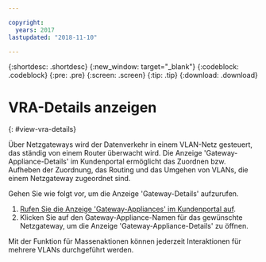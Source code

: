 ```yaml
---

copyright:
  years: 2017
lastupdated: "2018-11-10"

---
```


{:shortdesc: .shortdesc}
{:new_window: target="_blank"}
{:codeblock: .codeblock}
{:pre: .pre}
{:screen: .screen}
{:tip: .tip}
{:download: .download}

# VRA-Details anzeigen
{: #view-vra-details}

Über Netzgateways wird der Datenverkehr in einem VLAN-Netz gesteuert, das ständig von einem Router überwacht wird. Die Anzeige 'Gateway-Appliance-Details' im Kundenportal ermöglicht das Zuordnen bzw. Aufheben der Zuordnung, das Routing und das Umgehen von VLANs, die einem Netzgateway zugeordnet sind.

Gehen Sie wie folgt vor, um die Anzeige 'Gateway-Details' aufzurufen.

1. [Rufen Sie die Anzeige 'Gateway-Appliances' im Kundenportal auf](/docs/infrastructure/virtual-router-appliance?topic=virtual-router-appliance-view-all-vras).
2. Klicken Sie auf den Gateway-Appliance-Namen für das gewünschte Netzgateway, um die Anzeige 'Gateway-Appliance-Details' zu öffnen.

Mit der Funktion für Massenaktionen können jederzeit Interaktionen für mehrere VLANs durchgeführt werden.
